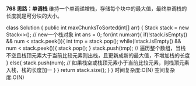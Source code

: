 **768
思路：单调栈**
维持一个单调递增栈，存储每个块中的最大值，最终单调栈的长度就是可分块的大小。

class Solution {
    public int maxChunksToSorted(int[] arr) {
        Stack<Integer> stack = new Stack<>();
        // new一个栈对象
        int ans = 0;
        for(int num:arr){
            if(!stack.isEmpty() && num < stack.peek()){
                int tmp = stack.pop();
                while(!stack.isEmpty() && num < stack.peek()){
                    stack.pop();
                }
                stack.push(tmp);
                // 遍历整个数组，当栈不空且栈顶元素大于当前比较元素则出栈，且更新成新的最大值，不增加栈的长度
            }
            else{
                stack.push(num);
                // 如果栈空或栈顶元素小于当前比较元素，则栈顶元素入栈，栈的长度加一
            }
        }
        return stack.size();
    }
}
时间复杂度:O(N)
空间复杂度:O(N)
